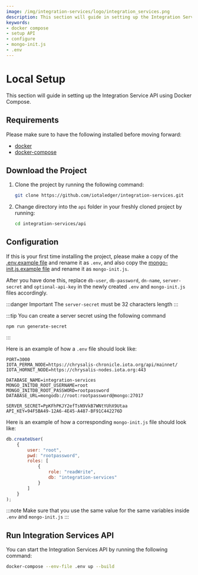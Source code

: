 ```yaml
---
image: /img/integration-services/logo/integration_services.png
description: This section will guide in setting up the Integration Service API using Docker Compose.
keywords:
- docker compose
- setup API
- configure
- mongo-init.js
- .env
---
```


# Local Setup

This section will guide in setting up the Integration Service API using Docker Compose.

## Requirements

Please make sure to have the following installed before moving forward:

* [docker](https://docs.docker.com/get-docker/)
* [docker-compose](https://docs.docker.com/compose/install/)

## Download the Project

1. Clone the project by running the following command:

    ```bash
    git clone https://github.com/iotaledger/integration-services.git
    ```

2. Change directory into the `api` folder in your freshly cloned project by running:

    ```bash
    cd integration-services/api
    ```

## Configuration

If this is your first time installing the project, please make a copy of
the [.env.example file](https://github.com/iotaledger/integration-services/blob/master/api/.env.example) and rename it
as `.env`, and also copy
the [mongo-init.js.example file](https://github.com/iotaledger/integration-services/blob/master/api/mongo-init.js.example)
and rename it as `mongo-init.js`.

After you have done this, replace `db-user`, `db-password`, `dn-name`, `server-secret` and `optional-api-key` in the
newly created `.env` and `mongo-init.js` files accordingly.

:::danger
Important The `server-secret` must be 32 characters length
:::


:::tip You can create a server secret using the following command 
```
npm run generate-secret
```
:::

Here is an example of how a `.env` file should look like:

````dotenv
PORT=3000
IOTA_PERMA_NODE=https://chrysalis-chronicle.iota.org/api/mainnet/
IOTA_HORNET_NODE=https://chrysalis-nodes.iota.org:443

DATABASE_NAME=integration-services
MONGO_INITDB_ROOT_USERNAME=root
MONGO_INITDB_ROOT_PASSWORD=rootpassword
DATABASE_URL=mongodb://root:rootpassword@mongo:27017

SERVER_SECRET=PpKFhPKJY2efTsN9VkB7WNtYUhX9Utaa
API_KEY=94F5BA49-12A6-4E45-A487-BF91C442276D
````

Here is an example of how a corresponding `mongo-init.js` file should look like:

````javascript
db.createUser(
    {
        user: "root",
        pwd: "rootpassword",
        roles: [
            {
                role: "readWrite",
                db: "integration-services"
            }
        ]
    }
);
````

:::note
Make sure that you use the same value for the same variables inside `.env` and `mongo-init.js`
:::

## Run Integration Services API

You can start the Integration Services API by running the following command:

```bash
docker-compose --env-file .env up --build
```



